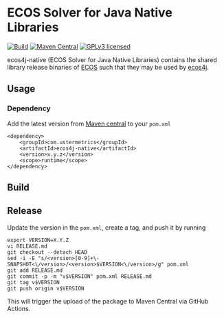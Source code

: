 # ECOS Solver for Java Native Libraries

[![Build](https://github.com/atraplet/ecos4j-native/actions/workflows/build.yml/badge.svg)](https://github.com/atraplet/ecos4j-native/actions/workflows/build.yml)
[![Maven Central](https://img.shields.io/maven-central/v/com.ustermetrics/ecos4j-native)](https://mvnrepository.com/artifact/com.ustermetrics/ecos4j-native)
[![GPLv3 licensed](https://img.shields.io/badge/license-GPLv3-blue)](https://github.com/atraplet/ecos4j/blob/master/LICENSE)

ecos4j-native (ECOS Solver for Java Native Libraries) contains the shared library release binaries
of [ECOS](https://github.com/embotech/ecos) such that they may be used by [ecos4j](https://github.com/atraplet/ecos4j).

## Usage

### Dependency

Add the latest version from [Maven central](https://mvnrepository.com/artifact/com.ustermetrics/ecos4j-native) to
your `pom.xml`

```
<dependency>
    <groupId>com.ustermetrics</groupId>
    <artifactId>ecos4j-native</artifactId>
    <version>x.y.z</version>
    <scope>runtime</scope>
</dependency>
```

## Build

## Release

Update the version in the `pom.xml`, create a tag, and push it by running

```
export VERSION=X.Y.Z
vi RELEASE.md
git checkout --detach HEAD
sed -i -E "s/<version>[0-9]+\-SNAPSHOT<\/version>/<version>$VERSION<\/version>/g" pom.xml
git add RELEASE.md
git commit -p -m "v$VERSION" pom.xml RELEASE.md
git tag v$VERSION
git push origin v$VERSION
```

This will trigger the upload of the package to Maven Central via GitHub Actions.
